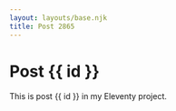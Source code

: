 ```yaml
---
layout: layouts/base.njk
title: Post 2865
---
```


# Post {{ id }}

This is post {{ id }} in my Eleventy project.
